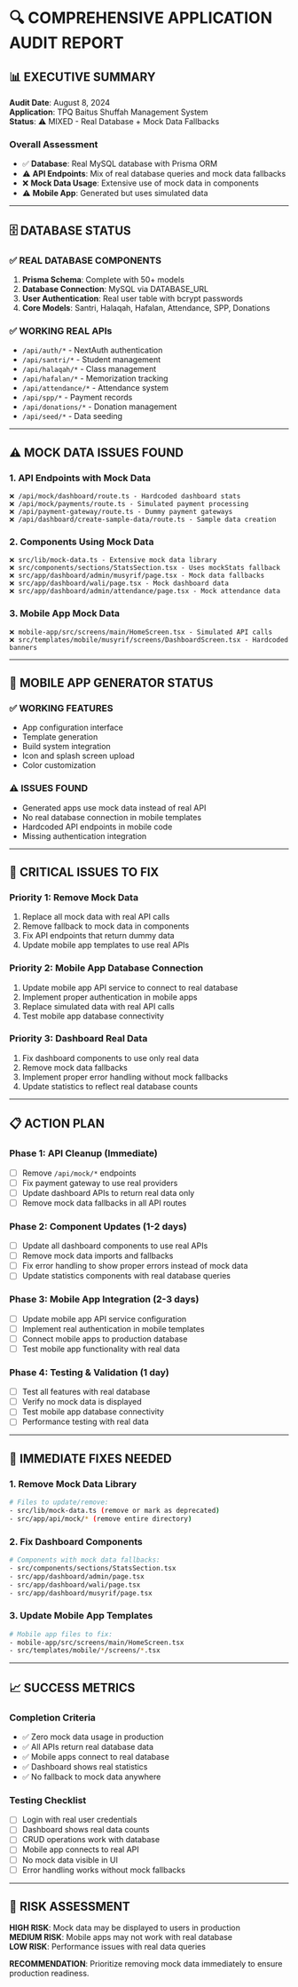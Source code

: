 # 🔍 COMPREHENSIVE APPLICATION AUDIT REPORT

## 📊 **EXECUTIVE SUMMARY**

**Audit Date**: August 8, 2024  
**Application**: TPQ Baitus Shuffah Management System  
**Status**: ⚠️ MIXED - Real Database + Mock Data Fallbacks  

### **Overall Assessment**
- ✅ **Database**: Real MySQL database with Prisma ORM
- ⚠️ **API Endpoints**: Mix of real database queries and mock data fallbacks
- ❌ **Mock Data Usage**: Extensive use of mock data in components
- ⚠️ **Mobile App**: Generated but uses simulated data

---

## 🗄️ **DATABASE STATUS**

### ✅ **REAL DATABASE COMPONENTS**
1. **Prisma Schema**: Complete with 50+ models
2. **Database Connection**: MySQL via DATABASE_URL
3. **User Authentication**: Real user table with bcrypt passwords
4. **Core Models**: Santri, Halaqah, Hafalan, Attendance, SPP, Donations

### ✅ **WORKING REAL APIs**
- `/api/auth/*` - NextAuth authentication
- `/api/santri/*` - Student management
- `/api/halaqah/*` - Class management  
- `/api/hafalan/*` - Memorization tracking
- `/api/attendance/*` - Attendance system
- `/api/spp/*` - Payment records
- `/api/donations/*` - Donation management
- `/api/seed/*` - Data seeding

---

## ⚠️ **MOCK DATA ISSUES FOUND**

### **1. API Endpoints with Mock Data**
```
❌ /api/mock/dashboard/route.ts - Hardcoded dashboard stats
❌ /api/mock/payments/route.ts - Simulated payment processing
❌ /api/payment-gateway/route.ts - Dummy payment gateways
❌ /api/dashboard/create-sample-data/route.ts - Sample data creation
```

### **2. Components Using Mock Data**
```
❌ src/lib/mock-data.ts - Extensive mock data library
❌ src/components/sections/StatsSection.tsx - Uses mockStats fallback
❌ src/app/dashboard/admin/musyrif/page.tsx - Mock data fallbacks
❌ src/app/dashboard/wali/page.tsx - Mock dashboard data
❌ src/app/dashboard/admin/attendance/page.tsx - Mock attendance data
```

### **3. Mobile App Mock Data**
```
❌ mobile-app/src/screens/main/HomeScreen.tsx - Simulated API calls
❌ src/templates/mobile/musyrif/screens/DashboardScreen.tsx - Hardcoded banners
```

---

## 📱 **MOBILE APP GENERATOR STATUS**

### ✅ **WORKING FEATURES**
- App configuration interface
- Template generation
- Build system integration
- Icon and splash screen upload
- Color customization

### ⚠️ **ISSUES FOUND**
- Generated apps use mock data instead of real API
- No real database connection in mobile templates
- Hardcoded API endpoints in mobile code
- Missing authentication integration

---

## 🎯 **CRITICAL ISSUES TO FIX**

### **Priority 1: Remove Mock Data**
1. Replace all mock data with real API calls
2. Remove fallback to mock data in components
3. Fix API endpoints that return dummy data
4. Update mobile app templates to use real APIs

### **Priority 2: Mobile App Database Connection**
1. Update mobile app API service to connect to real database
2. Implement proper authentication in mobile apps
3. Replace simulated data with real API calls
4. Test mobile app database connectivity

### **Priority 3: Dashboard Real Data**
1. Fix dashboard components to use only real data
2. Remove mock data fallbacks
3. Implement proper error handling without mock fallbacks
4. Update statistics to reflect real database counts

---

## 📋 **ACTION PLAN**

### **Phase 1: API Cleanup (Immediate)**
- [ ] Remove `/api/mock/*` endpoints
- [ ] Fix payment gateway to use real providers
- [ ] Update dashboard APIs to return real data only
- [ ] Remove mock data fallbacks in all API routes

### **Phase 2: Component Updates (1-2 days)**
- [ ] Update all dashboard components to use real APIs
- [ ] Remove mock data imports and fallbacks
- [ ] Fix error handling to show proper errors instead of mock data
- [ ] Update statistics components with real database queries

### **Phase 3: Mobile App Integration (2-3 days)**
- [ ] Update mobile app API service configuration
- [ ] Implement real authentication in mobile templates
- [ ] Connect mobile apps to production database
- [ ] Test mobile app functionality with real data

### **Phase 4: Testing & Validation (1 day)**
- [ ] Test all features with real database
- [ ] Verify no mock data is displayed
- [ ] Test mobile app database connectivity
- [ ] Performance testing with real data

---

## 🔧 **IMMEDIATE FIXES NEEDED**

### **1. Remove Mock Data Library**
```bash
# Files to update/remove:
- src/lib/mock-data.ts (remove or mark as deprecated)
- src/app/api/mock/* (remove entire directory)
```

### **2. Fix Dashboard Components**
```bash
# Components with mock data fallbacks:
- src/components/sections/StatsSection.tsx
- src/app/dashboard/admin/page.tsx
- src/app/dashboard/wali/page.tsx
- src/app/dashboard/musyrif/page.tsx
```

### **3. Update Mobile App Templates**
```bash
# Mobile app files to fix:
- mobile-app/src/screens/main/HomeScreen.tsx
- src/templates/mobile/*/screens/*.tsx
```

---

## 📈 **SUCCESS METRICS**

### **Completion Criteria**
- ✅ Zero mock data usage in production
- ✅ All APIs return real database data
- ✅ Mobile apps connect to real database
- ✅ Dashboard shows real statistics
- ✅ No fallback to mock data anywhere

### **Testing Checklist**
- [ ] Login with real user credentials
- [ ] Dashboard shows real data counts
- [ ] CRUD operations work with database
- [ ] Mobile app connects to real API
- [ ] No mock data visible in UI
- [ ] Error handling works without mock fallbacks

---

## 🚨 **RISK ASSESSMENT**

**HIGH RISK**: Mock data may be displayed to users in production  
**MEDIUM RISK**: Mobile apps may not work with real database  
**LOW RISK**: Performance issues with real data queries  

**RECOMMENDATION**: Prioritize removing mock data immediately to ensure production readiness.
